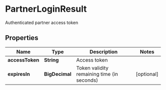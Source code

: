 

# PartnerLoginResult

Authenticated partner access token

## Properties

| Name | Type | Description | Notes |
|------------ | ------------- | ------------- | -------------|
|**accessToken** | **String** | Access token |  |
|**expiresIn** | **BigDecimal** | Token validity remaining time (in seconds) |  [optional] |



